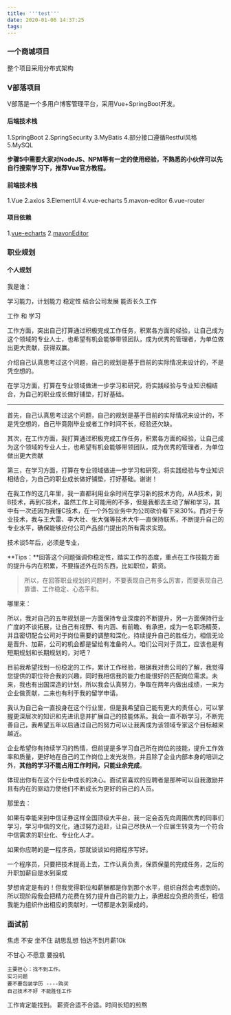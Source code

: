 ```yaml
---
title: '''test'''
date: 2020-01-06 14:37:25
tags:
---
```


### 一个商城项目

整个项目采用分布式架构



### V部落项目

V部落是一个多用户博客管理平台，采用Vue+SpringBoot开发。



#### 后端技术栈

1.SpringBoot
2.SpringSecurity
3.MyBatis
4.部分接口遵循Restful风格
5.MySQL

**步骤5中需要大家对NodeJS、NPM等有一定的使用经验，不熟悉的小伙伴可以先自行搜索学习下，推荐Vue官方教程。**

#### 前端技术栈

1.Vue
2.axios
3.ElementUI
4.vue-echarts
5.mavon-editor
6.vue-router



#### 项目依赖

1.[vue-echarts](https://github.com/Justineo/vue-echarts)
2.[mavonEditor](https://github.com/hinesboy/mavonEditor)



### 职业规划

#### 个人规划

我是谁：

学习能力，计划能力 稳定性  结合公司发展 能否长久工作

工作 和 学习

工作方面，突出自己打算通过积极完成工作任务，积累各方面的经验，让自己成为这个领域的专业人士，也希望有机会能够带领团队，成为优秀的管理者，为单位做出更大贡献，获得双赢。

介绍自己认真思考过这个问题，自己的规划是基于目前的实际情况来设计的，不是凭空想的。

在学习方面，打算在专业领域做进一步学习和研究，将实践经验与专业知识相结合，为自己的职业成长做好铺垫，打好基础。

------

首先，自己认真思考过这个问题，自己的规划是基于目前的实际情况来设计的，不是凭空想的，自己毕竟刚毕业或者工作时间不长，经验还欠缺。

其次，在工作方面，我打算通过积极完成工作任务，积累各方面的经验，让自己成为这个领域的专业人士，也希望有机会能够带领团队，成为优秀的管理者，为单位做出更大贡献

第三，在学习方面，打算在专业领域做进一步学习和研究，将实践经验与专业知识相结合，为自己的职业成长做好铺垫，打好基础。谢谢！

在我工作的这几年里，我一直都利用业余时间在学习新的技术方向，从A技术，到B技术，再到C技术，虽然工作上可能用的不多，但是我都去主动了解和学习，其中有一次还因为我懂C技术，在一个外包业务中为公司砍价看下来30%。而对于专业技术，我与王大雷、李大壮、张大强等技术大牛一直保持联系，不断提升自己的专业水平，确保能够应付公司产品部门提出的所有需求实现。

技术谈5年后，必须是专业，

**Tips：**回答这个问题强调你稳定性，踏实工作的态度，重点在工作技能方面的提升与内在积累，不要描述外在的东西，比如职位，薪资。

> 所以，在回答职业规划的问题时，不要表现自己有多么厉害，而要表现自己靠谱、工作稳定、心态平和。

哪里来：

所以，我对自己的五年规划是一方面保持专业深度的不断提升，另一方面保持行业广度的不谈拓展，让自己有视野、有内涵、有前瞻、有承担，成为一名职场精英，并且密切配合公司对于岗位需要的调整和深化，持续提升自己的胜任力。相信无论是晋升、加薪，公司的机会都是留给有准备的人。咱们公司对于员工，应该也是有短期规划和长期规划的，对吧？

目前我希望找到一份稳定的工作，累计工作经验，根据我对贵公司的了解，我觉得您提供的职位符合我的兴趣，同时我相信我的能力也能很好的匹配岗位需求。未来，我也有出国深造的计划，所以我会认真努力，争取在两年内做出成绩，一来为企业做贡献，二来也有利于我的留学申请。

我认为自己会一直投身在这个行业里，但是我希望自己能有更大的责任心，可以掌握更深层次的知识和先进讯息并扩展自己的技能体系。我会一直不断学习，不断完善自己，我希望五年以后通过自己的努力可以让我离成为该领域专家这个目标越来越近。

企业希望你有持续学习的热情，但前提是多学习自己所在岗位的技能，提升工作效率和质量，更好地在自己的工作岗位上发光发热，并且除了企业内部本身的培训之外，**其他的学习不能占用工作时间，只能业余完成**。

体现出你有在这个行业中成长的决心。面试官喜欢的应聘者是那种可以自我激励并且有内在的驱动力使他们不断成长为更好的自己的人员。

那里去：

如果有幸能来到中信证券这样全国顶级大平台，我一定会首先向周围优秀的同事们学习，学习中信的文化，通过努力追赶，让自己尽快从一个应届生转变为一个符合中信需求的职业化、专业化人才。

如果你应聘的是一程序员，那就谈谈如何把程序写好。

一个程序员，只要把技术提高上去，工作认真负责，保质保量的完成任务，之后的升职加薪自是水到渠成

梦想肯定是有的！但我觉得职位和薪酬都是你到那个水平，组织自然会考虑到的。所以现阶段我会把精力花费在努力提升自己的能力上，承担起应负担的责任，相信我能为组织作出相应的贡献时，一切都是水到渠成的。



### 面试前

焦虑 不安 坐不住 胡思乱想  怕达不到月薪10k

不甘心 不愿意 要投机 

```
主要担心：找不到工作。                 
实习问题
要不要包装学历 ----购买 
自己技术不好 不能胜任工作
```



工作肯定能找到。 薪资合适不合适。时间长短的煎熬

